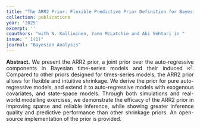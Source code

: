 ```yaml
---
title: "The ARR2 Prior: Flexible Predictive Prior Definition for Bayesian Auto-Regressions. [doi](10.1214/25-BA1512)"
collection: publications
year: '2025' 
excerpt: ''
coauthors: "with N. Kallioinen, Yann McLatchie and Aki Vehtari in "
issue: " 1(1)"
journal: "Bayesian Analysis"
---
```

<p align="justify"> <b>Abstract.</b> We present the ARR2 prior, a joint prior over the auto-regressive components in Bayesian time-series models and their induced <code>R<sup>2</sup></code>. Compared to other priors designed for times-series models, the ARR2 prior allows for flexible and intuitive shrinkage. We derive the prior for pure auto-regressive models, and extend it to auto-regressive models with exogenous covariates, and state-space models. Through both simulations and real-world modelling exercises, we demonstrate the efficacy of the ARR2 prior in improving sparse and reliable inference, while showing greater inference quality and predictive performance than other shrinkage priors. An open-source implementation of the prior is provided.
</p>



